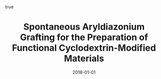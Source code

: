 ---
id: mylesSpontaneousAryldiazoniumGrafting2018
title: Spontaneous Aryldiazonium Grafting for the Preparation of Functional Cyclodextrin-Modified
  Materials
date: '2018-01-01'
authors:
- Myles, Adam and Behan, James A and Twamley, Brendan and Colavita, Paula E and Scanlan,
  Eoin M
doi: 10.1021/acsabm.8b00266
publication: 'In: *ACS Applied Bio Materials* 1'
publication_types:
- 1
selected: false
tags: []
projects: []
math: true
links:
- name: Publisher
  url: https://doi.org/10.1021/acsabm.8b00266

---